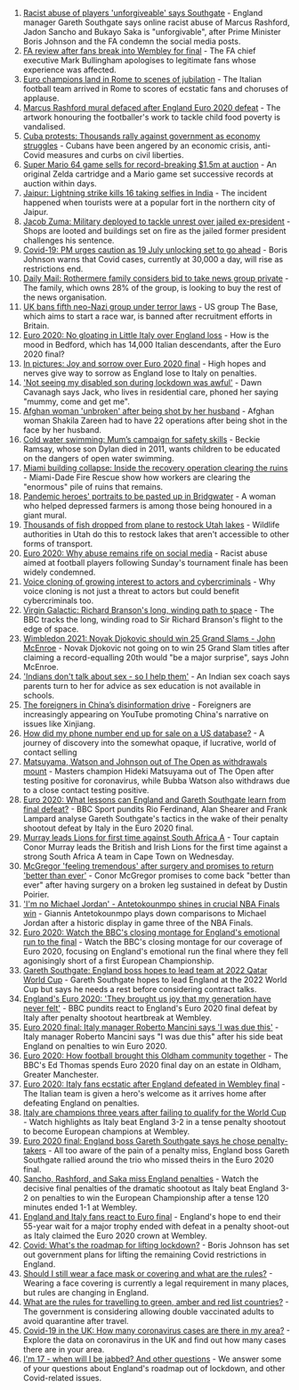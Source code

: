 1. [Racist abuse of players 'unforgiveable' says Southgate](https://www.bbc.co.uk/sport/football/57800431) - England manager Gareth Southgate says online racist abuse of Marcus Rashford, Jadon Sancho and Bukayo Saka is "unforgivable", after Prime Minister Boris Johnson and the FA condemn the social media posts.
2. [FA review after fans break into Wembley for final](https://www.bbc.co.uk/news/uk-57803366) - The FA chief executive Mark Bullingham apologises to legitimate fans whose experience was affected.
3. [Euro champions land in Rome to scenes of jubilation](https://www.bbc.co.uk/news/world-europe-57807856) - The Italian football team arrived in Rome to scores of ecstatic fans and choruses of applause.
4. [Marcus Rashford mural defaced after England Euro 2020 defeat](https://www.bbc.co.uk/news/uk-england-manchester-57803161) - The artwork honouring the footballer's work to tackle child food poverty is vandalised.
5. [Cuba protests: Thousands rally against government as economy struggles](https://www.bbc.co.uk/news/world-latin-america-57799852) - Cubans have been angered by an economic crisis, anti-Covid measures and curbs on civil liberties.
6. [Super Mario 64 game sells for record-breaking $1.5m at auction](https://www.bbc.co.uk/news/technology-57804089) - An original Zelda cartridge and a Mario game set successive records at auction within days.
7. [Jaipur: Lightning strike kills 16 taking selfies in India](https://www.bbc.co.uk/news/world-asia-india-57801398) - The incident happened when tourists were at a popular fort in the northern city of Jaipur.
8. [Jacob Zuma: Military deployed to tackle unrest over jailed ex-president](https://www.bbc.co.uk/news/world-africa-57803513) - Shops are looted and buildings set on fire as the jailed former president challenges his sentence.
9. [Covid-19: PM urges caution as 19 July unlocking set to go ahead](https://www.bbc.co.uk/news/uk-57797657) - Boris Johnson warns that Covid cases, currently at 30,000 a day, will rise as restrictions end.
10. [Daily Mail: Rothermere family considers bid to take news group private](https://www.bbc.co.uk/news/business-57795105) - The family, which owns 28% of the group, is looking to buy the rest of the news organisation.
11. [UK bans fifth neo-Nazi group under terror laws](https://www.bbc.co.uk/news/uk-57806800) - US group The Base, which aims to start a race war, is banned after recruitment efforts in Britain.
12. [Euro 2020: No gloating in Little Italy over England loss](https://www.bbc.co.uk/news/uk-england-beds-bucks-herts-57783715) - How is the mood in Bedford, which has 14,000 Italian descendants, after the Euro 2020 final?
13. [In pictures: Joy and sorrow over Euro 2020 final](https://www.bbc.co.uk/news/in-pictures-57796519) - High hopes and nerves give way to sorrow as England lose to Italy on penalties.
14. ['Not seeing my disabled son during lockdown was awful'](https://www.bbc.co.uk/news/uk-wales-57782572) - Dawn Cavanagh says Jack, who lives in residential care, phoned her saying "mummy, come and get me".
15. [Afghan woman 'unbroken' after being shot by her husband](https://www.bbc.co.uk/news/world-asia-57779841) - Afghan woman Shakila Zareen had to have 22 operations after being shot in the face by her husband.
16. [Cold water swimming: Mum’s campaign for safety skills](https://www.bbc.co.uk/news/uk-57777429) - Beckie Ramsay, whose son Dylan died in 2011, wants children to be educated on the dangers of open water swimming.
17. [Miami building collapse: Inside the recovery operation clearing the ruins](https://www.bbc.co.uk/news/world-us-canada-57795441) - Miami-Dade Fire Rescue show how workers are clearing the "enormous" pile of ruins that remains.
18. [Pandemic heroes' portraits to be pasted up in Bridgwater](https://www.bbc.co.uk/news/uk-england-somerset-57788657) - A woman who helped depressed farmers is among those being honoured in a giant mural.
19. [Thousands of fish dropped from plane to restock Utah lakes](https://www.bbc.co.uk/news/world-us-canada-57793082) - Wildlife authorities in Utah do this to restock lakes that aren't accessible to other forms of transport.
20. [Euro 2020: Why abuse remains rife on social media](https://www.bbc.co.uk/news/technology-57803940) - Racist abuse aimed at football players following Sunday's tournament finale has been widely condemned.
21. [Voice cloning of growing interest to actors and cybercriminals](https://www.bbc.co.uk/news/business-57761873) - Why voice cloning is not just a threat to actors but could benefit cybercriminals too.
22. [Virgin Galactic: Richard Branson's long, winding path to space](https://www.bbc.co.uk/news/science-environment-57798167) - The BBC tracks the long, winding road to Sir Richard Branson's flight to the edge of space.
23. [Wimbledon 2021: Novak Djokovic should win 25 Grand Slams - John McEnroe](https://www.bbc.co.uk/sport/tennis/57768307) - Novak Djokovic not going on to win 25 Grand Slam titles after claiming a record-equalling 20th would "be a major surprise", says John McEnroe.
24. ['Indians don't talk about sex - so I help them'](https://www.bbc.co.uk/news/stories-56838660) - An Indian sex coach says parents turn to her for advice as sex education is not available in schools.
25. [The foreigners in China’s disinformation drive](https://www.bbc.co.uk/news/world-asia-china-57780023) - Foreigners are increasingly appearing on YouTube promoting China's narrative on issues like Xinjiang.
26. [How did my phone number end up for sale on a US database?](https://www.bbc.co.uk/news/technology-57443597) - A journey of discovery into the somewhat opaque, if lucrative, world of contact selling
27. [Matsuyama, Watson and Johnson out of The Open as withdrawals mount](https://www.bbc.co.uk/sport/golf/57795479) - Masters champion Hideki Matsuyama out of The Open after testing positive for coronavirus, while Bubba Watson also withdraws due to a close contact testing positive.
28. [Euro 2020: What lessons can England and Gareth Southgate learn from final defeat?](https://www.bbc.co.uk/sport/av/football/57800781) - BBC Sport pundits Rio Ferdinand, Alan Shearer and Frank Lampard analyse Gareth Southgate's tactics in the wake of their penalty shootout defeat by Italy in the Euro 2020 final.
29. [Murray leads Lions for first time against South Africa A](https://www.bbc.co.uk/sport/rugby-union/57803880) - Tour captain Conor Murray leads the British and Irish Lions for the first time against a strong South Africa A team in Cape Town on Wednesday.
30. [McGregor 'feeling tremendous' after surgery and promises to return 'better than ever'](https://www.bbc.co.uk/sport/mixed-martial-arts/57802288) - Conor McGregor promises to come back "better than ever" after having surgery on a broken leg sustained in defeat by Dustin Poirier.
31. ['I'm no Michael Jordan' - Antetokounmpo shines in crucial NBA Finals win](https://www.bbc.co.uk/sport/basketball/57802115) - Giannis Antetokounmpo plays down comparisons to Michael Jordan after a historic display in game three of the NBA Finals.
32. [Euro 2020: Watch the BBC's closing montage for England's emotional run to the final](https://www.bbc.co.uk/sport/av/football/57805083) - Watch the BBC's closing montage for our coverage of Euro 2020, focusing on England's emotional run the final where they fell agonisingly short of a first European Championship.
33. [Gareth Southgate: England boss hopes to lead team at 2022 Qatar World Cup](https://www.bbc.co.uk/sport/football/57802291) - Gareth Southgate hopes to lead England at the 2022 World Cup but says he needs a rest before considering contract talks.
34. [England's Euro 2020: 'They brought us joy that my generation have never felt'](https://www.bbc.co.uk/sport/football/57800201) - BBC pundits react to England's Euro 2020 final defeat by Italy after penalty shootout heartbreak at Wembley.
35. [Euro 2020 final: Italy manager Roberto Mancini says 'I was due this'](https://www.bbc.co.uk/sport/football/57800386) - Italy manager Roberto Mancini says "I was due this" after his side beat England on penalties to win Euro 2020.
36. [Euro 2020: How football brought this Oldham community together](https://www.bbc.co.uk/news/uk-england-57802604) - The BBC's Ed Thomas spends Euro 2020 final day on an estate in Oldham, Greater Manchester.
37. [Euro 2020: Italy fans ecstatic after England defeated in Wembley final](https://www.bbc.co.uk/news/world-europe-57800151) - The Italian team is given a hero's welcome as it arrives home after defeating England on penalties.
38. [Italy are champions three years after failing to qualify for the World Cup  ](https://www.bbc.co.uk/sport/av/football/57799875) - Watch highlights as Italy beat England 3-2 in a tense penalty shootout to become European champions at Wembley.
39. [Euro 2020 final: England boss Gareth Southgate says he chose penalty-takers](https://www.bbc.co.uk/sport/football/57800291) - All too aware of the pain of a penalty miss, England boss Gareth Southgate rallied around the trio who missed theirs in the Euro 2020 final.
40. [Sancho, Rashford, and Saka miss England penalties](https://www.bbc.co.uk/sport/av/football/57800161) - Watch the decisive final penalties of the dramatic shootout as Italy beat England 3-2 on penalties to win the European Championship after a tense 120 minutes ended 1-1 at Wembley.
41. [England and Italy fans react to Euro final](https://www.bbc.co.uk/news/uk-57798771) - England's hope to end their 55-year wait for a major trophy ended with defeat in a penalty shoot-out as Italy claimed the Euro 2020 crown at Wembley.
42. [Covid: What's the roadmap for lifting lockdown?](https://www.bbc.co.uk/news/explainers-52530518) - Boris Johnson has set out government plans for lifting the remaining Covid restrictions in England.
43. [Should I still wear a face mask or covering and what are the rules?](https://www.bbc.co.uk/news/health-51205344) - Wearing a face covering is currently a legal requirement in many places, but rules are changing in England.
44. [What are the rules for travelling to green, amber and red list countries?](https://www.bbc.co.uk/news/explainers-52544307) - The government is considering allowing double vaccinated adults to avoid quarantine after travel.
45. [Covid-19 in the UK: How many coronavirus cases are there in my area?](https://www.bbc.co.uk/news/uk-51768274) - Explore the data on coronavirus in the UK and find out how many cases there are in your area.
46. [I'm 17 - when will I be jabbed? And other questions](https://www.bbc.co.uk/news/world-asia-china-51176409) - We answer some of your questions about England's roadmap out of lockdown, and other Covid-related issues.
